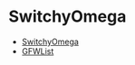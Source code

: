 # SwitchyOmega

- [SwitchyOmega](https://github.com/FelisCatus/SwitchyOmega)
- [GFWList](https://github.com/gfwlist/gfwlist)

